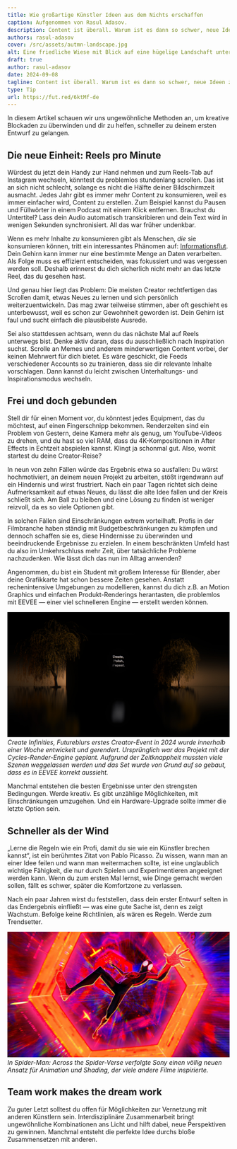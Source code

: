 ```yaml
---
title: Wie großartige Künstler Ideen aus dem Nichts erschaffen
caption: Aufgenommen von Rasul Adasov.
description: Content ist überall. Warum ist es dann so schwer, neue Ideen zu finden?
authors: rasul-adasov
cover: /src/assets/autmn-landscape.jpg
alt: Eine friedliche Wiese mit Blick auf eine hügelige Landschaft unter einem trüben Himmel.
draft: true
author: rasul-adasov
date: 2024-09-08
tagline: Content ist überall. Warum ist es dann so schwer, neue Ideen zu finden?
type: Tip
url: https://fut.red/6ktMf-de
---
```


In diesem Artikel schauen wir uns ungewöhnliche Methoden an, um kreative Blockaden zu überwinden und dir zu helfen, schneller zu deinem ersten Entwurf zu gelangen.

## Die neue Einheit: Reels pro Minute

Würdest du jetzt dein Handy zur Hand nehmen und zum Reels-Tab auf Instagram wechseln, könntest du problemlos stundenlang scrollen. Das ist an sich nicht schlecht, solange es nicht die Hälfte deiner Bildschirmzeit ausmacht. Jedes Jahr gibt es immer mehr Content zu konsumieren, weil es immer einfacher wird, Content zu erstellen. Zum Beispiel kannst du Pausen und Füllwörter in einem Podcast mit einem Klick entfernen. Brauchst du Untertitel? Lass dein Audio automatisch transkribieren und dein Text wird in wenigen Sekunden synchronisiert. All das war früher undenkbar.

Wenn es mehr Inhalte *zu* konsumieren gibt als Menschen, *die* sie konsumieren können, tritt ein interessantes Phänomen auf: [Informationsflut](https://de.wikipedia.org/wiki/Informations%C3%BCberflutung). Dein Gehirn kann immer nur eine bestimmte Menge an Daten verarbeiten. Als Folge muss es effizient entscheiden, was fokussiert und was vergessen werden soll. Deshalb erinnerst du dich sicherlich nicht mehr an das letzte Reel, das du gesehen hast.

Und genau hier liegt das Problem: Die meisten Creator rechtfertigen das Scrollen damit, etwas Neues zu lernen und sich persönlich weiterzuentwickeln. Das mag zwar teilweise stimmen, aber oft geschieht es unterbewusst, weil es schon zur Gewohnheit geworden ist. Dein Gehirn ist faul und sucht einfach die plausibelste Ausrede.

Sei also stattdessen achtsam, wenn du das nächste Mal auf Reels unterwegs bist. Denke aktiv daran, dass du ausschließlich nach Inspiration suchst. Scrolle an Memes und anderem minderwertigen Content vorbei, der keinen Mehrwert für dich bietet. Es wäre geschickt, die Feeds verschiedener Accounts so zu trainieren, dass sie dir relevante Inhalte vorschlagen. Dann kannst du leicht zwischen Unterhaltungs- und Inspirationsmodus wechseln.

## Frei und doch gebunden

Stell dir für einen Moment vor, du könntest jedes Equipment, das du möchtest, auf einen Fingerschnipp bekommen. Renderzeiten sind ein Problem von Gestern, deine Kamera mehr als genug, um YouTube-Videos zu drehen, und du hast so viel RAM, dass du 4K-Kompositionen in After Effects in Echtzeit abspielen kannst. Klingt ja schonmal gut. Also, womit startest du deine Creator-Reise?

In neun von zehn Fällen würde das Ergebnis etwa so ausfallen: Du wärst hochmotiviert, an deinem neuen Projekt zu arbeiten, stößt irgendwann auf ein Hindernis und wirst frustriert. Nach ein paar Tagen richtet sich deine Aufmerksamkeit auf etwas Neues, du lässt die alte Idee fallen und der Kreis schließt sich. Am Ball zu bleiben und eine Lösung zu finden ist weniger reizvoll, da es so viele Optionen gibt.

In solchen Fällen sind Einschränkungen extrem vorteilhaft. Profis in der Filmbranche haben ständig mit Budgetbeschränkungen zu kämpfen und dennoch schaffen sie es, diese Hindernisse zu überwinden und beeindruckende Ergebnisse zu erzielen. In einem beschränkten Umfeld hast du also im Umkehrschluss mehr Zeit, über tatsächliche Probleme nachzudenken. Wie lässt dich das nun im Alltag anwenden?

Angenommen, du bist ein Student mit großem Interesse für Blender, aber deine Grafikkarte hat schon bessere Zeiten gesehen. Anstatt rechenintensive Umgebungen zu modellieren, kannst du dich z.B. an Motion Graphics und einfachen Produkt-Renderings herantasten, die problemlos mit EEVEE — einer viel schnelleren Engine — erstellt werden können.

![Eine große Ausstellung in einem warm beleuchteten Innenraum zwischen zwei Bäumen. Das Display in der Mitte hat die zeigt die Folie: Create, Polish, Repeat.](src/assets/museum.jpeg)
*Create Infinities, Futureblurs erstes Creator-Event in 2024 wurde innerhalb einer Woche entwickelt und gerendert. Ursprünglich war das Projekt mit der Cycles-Render-Engine geplant. Aufgrund der Zeitknappheit mussten viele Szenen weggelassen werden und das Set wurde von Grund auf so gebaut, dass es in EEVEE korrekt aussieht.*

Manchmal entstehen die besten Ergebnisse unter den strengsten Bedingungen. Werde kreativ. Es gibt unzählige Möglichkeiten, mit Einschränkungen umzugehen. Und ein Hardware-Upgrade sollte immer die letzte Option sein.

## Schneller als der Wind

„Lerne die Regeln wie ein Profi, damit du sie wie ein Künstler brechen kannst“, ist ein berühmtes Zitat von Pablo Picasso. Zu wissen, wann man an einer Idee feilen und wann man weitermachen sollte, ist eine unglaublich wichtige Fähigkeit, die nur durch Spielen und Experimentieren angeeignet werden kann. Wenn du zum ersten Mal lernst, wie Dinge gemacht werden sollen, fällt es schwer, später die Komfortzone zu verlassen.

Nach ein paar Jahren wirst du feststellen, dass dein erster Entwurf selten in das Endergebnis einfließt — was eine gute Sache ist, denn es zeigt Wachstum. Befolge keine Richtlinien, als wären es Regeln. Werde zum Trendsetter.

![Standbild aus dem Animationsfilm Spider-Man: Across the Spider-Verse.](src/assets/spider-man-across-the-spider-verse.webp)
*In Spider-Man: Across the Spider-Verse verfolgte Sony einen völlig neuen Ansatz für Animation und Shading, der viele andere Filme inspirierte.*

## Team work makes the dream work

Zu guter Letzt solltest du offen für Möglichkeiten zur Vernetzung mit anderen Künstlern sein. Interdisziplinäre Zusammenarbeit bringt ungewöhnliche Kombinationen ans Licht und hilft dabei, neue Perspektiven zu gewinnen. Manchmal entsteht die perfekte Idee durchs bloße Zusammensetzen mit anderen.

